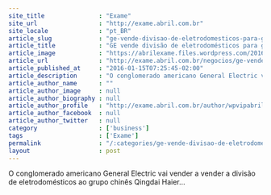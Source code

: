 ```yaml
---
site_title               : "Exame"
site_url                 : "http://exame.abril.com.br"
site_locale              : "pt_BR"
article_slug             : "ge-vende-divisao-de-eletrodomesticos-para-grupo-chines"
article_title            : "GE vende divisão de eletrodomésticos para grupo chinês"
article_image            : "https://abrilexame.files.wordpress.com/2016/09/size_960_16_9_24232542_h13628512.jpg?quality=70&strip=all&w=960"
article_url              : "http://exame.abril.com.br/negocios/ge-vende-divisao-de-eletrodomesticos-para-grupo-chines/"
article_published_at     : "2016-01-15T07:25:45-02:00"
article_description      : "O conglomerado americano General Electric vai vender a vender a divisão de eletrodomésticos ao grupo chinês Qingdai Haier..."
article_author_name      : ""
article_author_image     : null
article_author_biography : null
article_author_profile   : "http://exame.abril.com.br/author/wpvipabril/"
article_author_facebook  : null
article_author_twitter   : null
category                 : ['business']
tags                     : ['Exame']
permalink                : "/:categories/ge-vende-divisao-de-eletrodomesticos-para-grupo-chines/"
layout                   : post
---
```


O conglomerado americano General Electric vai vender a vender a divisão de eletrodomésticos ao grupo chinês Qingdai Haier...
